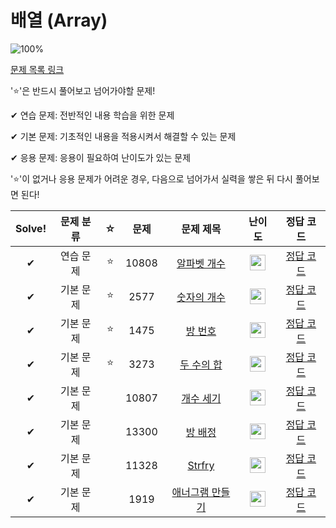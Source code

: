 # 배열 (Array)

![100%](https://progress-bar.dev/8/?scale=8&title=progress&width=500&color=babaca&suffix=/8)

[문제 목록 링크](https://www.acmicpc.net/workbook/view/7307)

'⭐️'은 반드시 풀어보고 넘어가야할 문제!

✔ 연습 문제: 전반적인 내용 학습을 위한 문제

✔ 기본 문제: 기초적인 내용을 적용시켜서 해결할 수 있는 문제

✔ 응용 문제: 응용이 필요하여 난이도가 있는 문제


'⭐️'이 없거나 응용 문제가 어려운 경우, 다음으로 넘어가서 실력을 쌓은 뒤 다시 풀어보면 된다!

| Solve! | 문제 분류 | ☆ | 문제 | 문제 제목 | 난이도 | 정답 코드 |
| :--: | :--: | :--: | :--: | :--: | :--: | :--: |
| ✔ | 연습 문제 | ⭐️ | 10808 | [알파벳 개수](https://www.acmicpc.net/problem/10808) | <img height="25px" width="25px" src="https://static.solved.ac/tier_small/2.svg"/> | [정답 코드](../0x02_Array/10808.cpp) |
| ✔ | 기본 문제 | ⭐️ | 2577 | [숫자의 개수](https://www.acmicpc.net/problem/2577) | <img height="25px" width="25px" src="https://static.solved.ac/tier_small/4.svg"/> | [정답 코드](../0x02_Array/2577.cpp) |
| ✔ | 기본 문제 | ⭐️ | 1475 | [방 번호](https://www.acmicpc.net/problem/1475) | <img height="25px" width="25px" src="https://static.solved.ac/tier_small/6.svg"/> | [정답 코드](../0x02_Array/1475.cpp) |
| ✔ | 기본 문제 | ⭐️ | 3273 | [두 수의 합](https://www.acmicpc.net/problem/3273) |<img height="25px" width="25px" src="https://static.solved.ac/tier_small/8.svg"/> | [정답 코드](../0x02_Array/3273.cpp) |
| ✔ | 기본 문제 | | 10807 | [개수 세기](https://www.acmicpc.net/problem/10807) | <img height="25px" width="25px" src="https://static.solved.ac/tier_small/1.svg"/> | [정답 코드](../0x02_Array/10807.cpp) |
| ✔ | 기본 문제 | | 13300 | [방 배정](https://www.acmicpc.net/problem/13300) | <img height="25px" width="25px" src="https://static.solved.ac/tier_small/4.svg"/> | [정답 코드](../0x02_Array/13300.cpp) |
| ✔ | 기본 문제 | | 11328 | [Strfry](https://www.acmicpc.net/problem/11328) | <img height="25px" width="25px" src="https://static.solved.ac/tier_small/4.svg"/> | [정답 코드](../0x02_Array/11328.cpp) |
| ✔ | 기본 문제 | | 1919 | [애너그램 만들기](https://www.acmicpc.net/problem/1919) | <img height="25px" width="25px" src="https://static.solved.ac/tier_small/4.svg"/> | [정답 코드](../0x02_Array/1919.cpp) |
